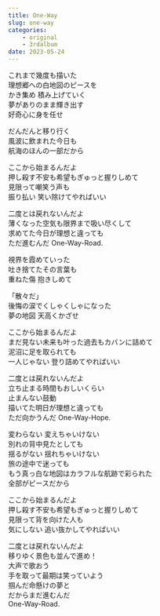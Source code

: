 ```yaml
---
title: One-Way
slug: one-way
categories:
    - original
    - 3rdalbum
date: 2023-05-24
---
```


これまで幾度も描いた  
理想郷への白地図のピースを  
かき集め 積み上げていく  
夢がありのまま輝き出す  
好奇心に身を任せ  

だんだんと移り行く  
風波に飲まれた今日も  
航海のほんの一部だから  

ここから始まるんだよ  
押し殺す不安も希望もぎゅっと握りしめて  
見限って嘲笑う声も  
振り払い 笑い除けてやればいい  

二度とは戻れないんだよ  
薄くなった空気も限界まで吸い尽くして  
求めてた今日が理想と違っても  
ただ進むんだ One-Way-Road.  

視界を霞めていった  
吐き捨てたその言葉も  
重ねた傷 抱きしめて  

「散々だ」  
後悔の涙でくしゃくしゃになった  
夢の地図 天高くかざせ  

ここから始まるんだよ  
まだ見ない未来も叶った過去もカバンに詰めて  
泥沼に足を取られても  
一人じゃない 登り詰めてやればいい  

二度とは戻れないんだよ  
立ち止まる時間もおしいくらい  
止まんない鼓動  
描いてた明日が理想と違っても  
ただ向かうんだ One-Way-Hope.  

変わらない 変えちゃいけない  
別れの背中見たとしても  
揺るがない 揺れちゃいけない  
旅の途中で迷っても  
もう真っ白な地図はカラフルな航跡で彩られた  
全部がピースだから  

ここから始まるんだよ  
押し殺す不安も希望もぎゅっと握りしめて  
見限って背を向けた人も  
気にしない 追い抜かしてやればいい  

二度とは戻れないんだよ  
移りゆく景色も並んで進め！  
大声で歌おう  
手を取って最期は笑っていよう  
掴んだ命懸けの夢と  
だからまだ進むんだ  
One-Way-Road.  
